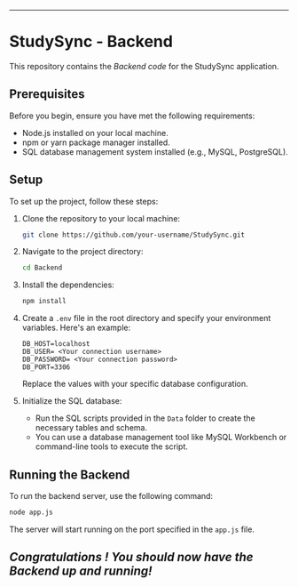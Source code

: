 
---

# StudySync - Backend

This repository contains the *Backend code* for the StudySync application.

## Prerequisites

Before you begin, ensure you have met the following requirements:

- Node.js installed on your local machine.
- npm or yarn package manager installed.
- SQL database management system installed (e.g., MySQL, PostgreSQL).

## Setup

To set up the project, follow these steps:

1. Clone the repository to your local machine:

   ```bash
   git clone https://github.com/your-username/StudySync.git
   ```

2. Navigate to the project directory:

   ```bash
   cd Backend
   ```

3. Install the dependencies:

   ```bash
   npm install
   ```

4. Create a `.env` file in the root directory and specify your environment variables. Here's an example:

   ```
   DB_HOST=localhost
   DB_USER= <Your connection username>
   DB_PASSWORD= <Your connection password>
   DB_PORT=3306
   ```

   Replace the values with your specific database configuration.

5. Initialize the SQL database:

   - Run the SQL scripts provided in the `Data` folder to create the necessary tables and schema.
   - You can use a database management tool like MySQL Workbench or command-line tools to execute the script.

## Running the Backend

To run the backend server, use the following command:

```bash
node app.js
```

The server will start running on the port specified in the `app.js` file.


## *Congratulations ! You should now have the Backend up and running!*
